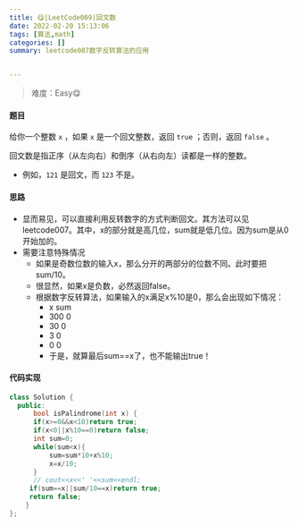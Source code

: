 ```yaml
---
title: 😋|LeetCode009|回文数
date: 2022-02-20 15:13:06
tags: [算法,math]
categories: []
summary: leetcode007数字反转算法的应用


---
```




> 难度：Easy😋

#### 题目

给你一个整数 `x` ，如果 `x` 是一个回文整数，返回 `true` ；否则，返回 `false` 。

回文数是指正序（从左向右）和倒序（从右向左）读都是一样的整数。

- 例如，`121` 是回文，而 `123` 不是。



#### 思路  

- 显而易见，可以直接利用反转数字的方式判断回文。其方法可以见leetcode007。其中，x的部分就是高几位，sum就是低几位。因为sum是从0开始加的。
- 需要注意特殊情况
  - 如果是奇数位数的输入x，那么分开的两部分的位数不同。此时要把sum/10。
  - 很显然，如果x是负数，必然返回false。
  - 根据数字反转算法，如果输入的x满足x%10是0，那么会出现如下情况：
    - x sum
    - 300 0
    - 30 0
    - 3 0
    - 0 0
    - 于是，就算最后sum==x了，也不能输出true！




#### 代码实现

```c++
class Solution {
  public:
      bool isPalindrome(int x) { 
      if(x>=0&&x<10)return true;
      if(x<0||x%10==0)return false;
      int sum=0;
      while(sum<x){
          sum=sum*10+x%10;
          x=x/10;
      }
      // cout<<x<<' '<<sum<<endl;
     if(sum==x||sum/10==x)return true;
     return false;
    }
};
```

